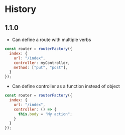 # History

## 1.1.0

- Can define a route with multiple verbs

```javascript
const router = routerFactory({
  index: {
    url: "/index",
    controller: myController,
    method: ["put", "post"],
  }
});
```

- Can define controller as a function instead of object

```javascript
const router = routerFactory({
  index: {
    url: "/index",
    controller: () => {
      this.body = "My action";
    }
  }
});
```
